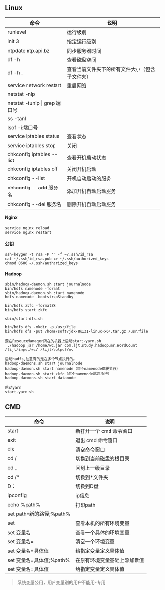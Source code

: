 ## Linux
| 命令 | 说明 |
|---|---|
| runlevel | 运行级别 |
| init 3 | 指定运行级别 |
| ntpdate ntp.api.bz | 同步服务器时间 |
| df -h | 查看磁盘空间 |
| df -h . | 查看当前文件夹下的所有文件大小（包含子文件夹） |
| service network restart | 重启网络 |
| netstat -nlp | |
| netstat -tunlp \| grep 端口号 | |
| ss -tanl | |
| lsof -i:端口号 | |
| service iptables status | 查看状态 |
| service iptables stop | 关闭 |
| chkconfig iptables --list | 查看开机启动状态 |
| chkconfig iptables off | 关闭开机启动 |
| chkconfig --list | 开机自动启动的服务 |
| chkconfig --add 服务名 | 添加开机自动启动服务 |
| chkconfig --del 服务名 | 删除开机自动启动服务 |

#### Nginx
```
service nginx reload  
service nginx restart
```
#### 公钥
```
ssh-keygen -t rsa -P '' -f ~/.ssh/id_rsa  
cat ~/.ssh/id_rsa.pub >> ~/.ssh/authorized_keys  
chmod 0600 ~/.ssh/authorized_keys
```
#### Hadoop
```
sbin/hadoop-daemon.sh start journalnode
bin/hdfs namenode -format
sbin/hadoop-daemon.sh start namenode
hdfs namenode -bootstrapStandby

bin/hdfs zkfc -formatZK
bin/hdfs start zkfc

sbin/start-dfs.sh

bin/hdfs dfs -mkdir -p /usr/file
bin/hdfs dfs -put /home/soft/jdk-8u131-linux-x64.tar.gz /usr/file

要在ResouceManager所在的机器上启动start-yarn.sh
 ./hadoop jar /home/wc.jar com.ljt.study.hadoop.mr.WordCount /lijt/input/wc/ /lijt/output/wc

启动hadfs,注意有的是在多个节点执行的。
hadoop-daemons.sh start journalnode
hadoop-daemon.sh start namenode（每个namenode都要执行）
hadoop-daemon.sh start zkfc（每个namenode都要执行）
hadoop-daemons.sh start datanode

启动yarn  
start-yarn.sh
```
## CMD
| 命令 | 说明 |
|---|---|
| start | 新打开一个 cmd 命令窗口 |
| exit | 退出 cmd 命令窗口 |
| cls | 清空命令窗口 |
| cd / | 切换到当前磁盘的根目录 |
| cd .. | 回到上一级目录 |
| cd /* | 切换到*文件夹 |
| D：| 切换到D盘 |
| ipconfig| ip信息 |
| echo %path% | 打印path |
| set path=新的路径;%path%| |
| set | 查看本机的所有环境变量 |
| set 变量名 | 查看一个具体的环境变量 |
| set 变量名= | 清空一个环境变量 |
| set 变量名=具体值 | 给指定变量定义具体值 |
| set 变量名=具体值;%path% | 在原有环境变量基础上添加新值 |
| set 变量名=具体值 | 给指定变量定义具体值 |
> 系统变量公用，用户变量别的用户不能用-专用
